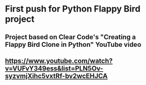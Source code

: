 # First push for Python Flappy Bird project
## Project based on Clear Code's "Creating a Flappy Bird Clone in Python" YouTube video
## https://www.youtube.com/watch?v=VUFvY349ess&list=PLN5Ov-syzvmjXihc5vxtRf-bv2wcEHJCA
